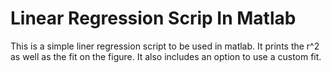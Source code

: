 # Linear Regression Scrip In Matlab

This is a simple liner regression script to be used in matlab. It prints the r^2 as well as the fit on the figure. It also includes an option to use a custom fit.
